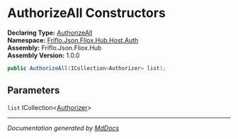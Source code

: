 ﻿<!--  
  <auto-generated>   
    The contents of this file were generated by a tool.  
    Changes to this file may be list if the file is regenerated  
  </auto-generated>   
-->

# AuthorizeAll Constructors

**Declaring Type:** [AuthorizeAll](../index.md)  
**Namespace:** [Friflo.Json.Fliox.Hub.Host.Auth](../../index.md)  
**Assembly:** Friflo.Json.Fliox.Hub  
**Assembly Version:** 1.0.0

```csharp
public AuthorizeAll(ICollection<Authorizer> list);
```

## Parameters

`list`  ICollection\<[Authorizer](../../Authorizer/index.md)\>

___

*Documentation generated by [MdDocs](https://github.com/ap0llo/mddocs)*
